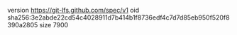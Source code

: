 version https://git-lfs.github.com/spec/v1
oid sha256:3e2abde22cd54c4028911d7b414b1f8736edf4c7d7d85eb950f520f8390a2805
size 7900
